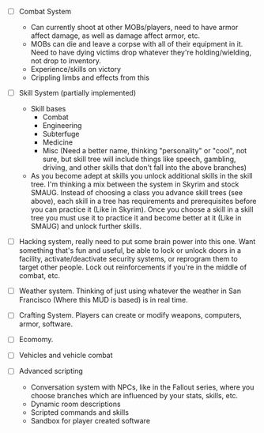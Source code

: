 * [ ] Combat System
  * Can currently shoot at other MOBs/players, need to have armor affect damage, as well as damage affect armor, etc.
  * MOBs can die and leave a corpse with all of their equipment in it. Need to have dying victims drop whatever they're holding/wielding, not drop to inventory.
  * Experience/skills on victory
  * Crippling limbs and effects from this
  
* [ ] Skill System (partially implemented)
  * Skill bases
    * Combat
    * Engineering
    * Subterfuge
    * Medicine
    * Misc (Need a better name, thinking "personality" or "cool", not sure, but skill tree will include things like speech, gambling, driving, and other skills that don't fall into the above branches)
  * As you become adept at skills you unlock additional skills in the skill tree. I'm thinking a mix between the system in Skyrim and stock SMAUG. Instead of choosing a class you advance skill trees (see above), each skill in a tree has requirements and prerequisites before you can practice it (Like in Skyrim). Once you choose a skill in a skill tree you must use it to practice it and become better at it (Like in SMAUG) and unlock further skills.
* [ ] Hacking system, really need to put some brain power into this one. Want something that's fun and useful, be able to lock or unlock doors in a facility, activate/deactivate security systems, or reprogram them to target other people. Lock out reinforcements if you're in the middle of combat, etc.

* [ ] Weather system. Thinking of just using whatever the weather in San Francisco (Where this MUD is based) is in real time.
* [ ] Crafting System. Players can create or modify weapons, computers, armor, software.
* [ ] Ecomomy.
* [ ] Vehicles and vehicle combat
* [ ] Advanced scripting
    * Conversation system with NPCs, like in the Fallout series, where you choose branches which are influenced by your stats, skills, etc.
    * Dynamic room descriptions
    * Scripted commands and skills
    * Sandbox for player created software
    
